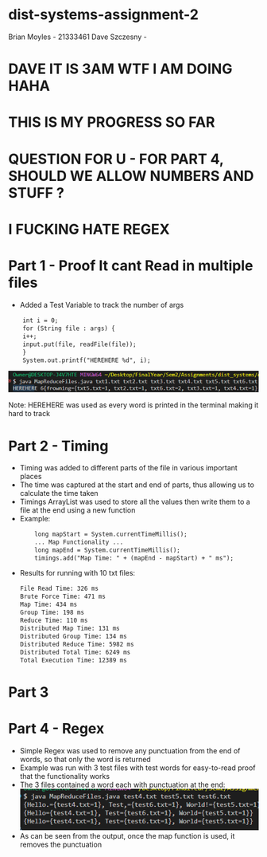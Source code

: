 # dist-systems-assignment-2
Brian Moyles - 21333461
Dave Szczesny - 

# DAVE IT IS 3AM WTF I AM DOING HAHA
# THIS IS MY PROGRESS SO FAR
# QUESTION FOR U - FOR PART 4, SHOULD WE ALLOW NUMBERS AND STUFF ?
# I FUCKING HATE REGEX 

# Part 1 - Proof It cant Read in multiple files 
- Added a Test Variable to track the number of args
```
    int i = 0;
    for (String file : args) {
    i++;
    input.put(file, readFile(file));
    }
    System.out.printf("HEREHERE %d", i);
```
![alt text](image.png)

Note: HEREHERE was used as every word is printed in the terminal making it hard to track

# Part 2 - Timing 
- Timing was added to different parts of the file in various important places
- The time was captured at the start and end of parts, thus allowing us to calculate the time taken
- Timings ArrayList was used to store all the values then write them to a file at the end using a new function
- Example:
    ```
        long mapStart = System.currentTimeMillis();
        ... Map Functionality ...
        long mapEnd = System.currentTimeMillis();
        timings.add("Map Time: " + (mapEnd - mapStart) + " ms");
    ```
- Results for running with 10 txt files:
    ```
    File Read Time: 326 ms
    Brute Force Time: 471 ms
    Map Time: 434 ms
    Group Time: 198 ms
    Reduce Time: 110 ms
    Distributed Map Time: 131 ms
    Distributed Group Time: 134 ms
    Distributed Reduce Time: 5982 ms
    Distributed Total Time: 6249 ms
    Total Execution Time: 12389 ms
    ```

# Part 3 


# Part 4 - Regex
- Simple Regex was used to remove any punctuation from the end of words, so that only the word is returned
- Example was run with 3 test files with test words for easy-to-read proof that the functionality works 
- The 3 files contained a word each with punctuation at the end:
![alt text](image-1.png)
- As can be seen from the output, once the map function is used, it removes the punctuation